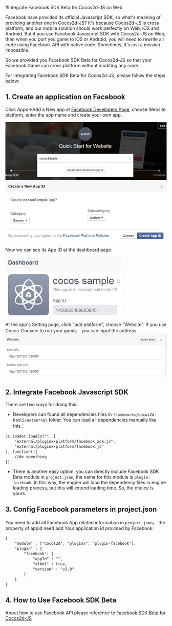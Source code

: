 #Integrate Facebook SDK Beta for Cocos2d-JS on Web

Facebook have provided its official Javascript SDK, so what's meaning of providing another one in Cocos2d-JS? It's because Cocos2d-JS is cross platform, and our mobile solution should work perfectly on Web, iOS and Android. But if you use Facebook Javascript SDK with Cocos2d-JS on Web, then when you port you game to iOS or Android, you will need to rewrite all code using Facebook API with native code. Sometimes, it's just a mission impossible.

So we provided you Facebook SDK Beta for Cocos2d-JS so that your Facebook Game can cross platform without modifing any code.

For integrating Facebook SDK Beta for Cocos2d-JS, please follow the steps below:

## 1. Create an application on Facebook

Click Apps->Add a New app at [Facebook Developers Page](https://developers.facebook.com/), choose Website platform, enter the app name and create your own app.

![](./1.PNG)
![](./1_2en.PNG)

Now we can see its App ID at the dashboard page.

![](./2.PNG)

At the app's Setting page, click "add platform", choose "Website". If you use Cocos-Console to run your game， you can input the address
![](./2_2.PNG)

## 2. Integrate Facebook Javascript SDK

There are two ways for doing this:

- Developers can found all dependencies files in `frameworks/cocos2d-html5/extenrnal` folder, You can load all dependencies manually like this：
    
```
cc.loader.loadJs("", [
    "external/pluginx/platform/facebook_sdk.js",
    "external/pluginx/platform/facebook.js"
], function(){
    //do something
});
```
    
- There is another easy option, you can directly include Facebook SDK Beta module in `project.json`, the name for this module is `plugin-facebook`. In this way, the engine will load the dependency files in engine loading process, but this will extend loading time. So, the choice is yours.

## 3. Config Facebook parameters in project.json

You need to add all Facebook App related information in `project.json`， the property of appid need add Your application id provided by Facebook:

```
{
    "module" : ["cocos2d", "pluginx", "plugin-facebook"],
    "plugin" : {
        "facebook": {
            "appId" : "", 
            "xfbml" : true,
            "version" : "v2.0"
        }
    }
}
```

## 4. How to Use Facebook SDK Beta

About how to use Facebook API please reference to [Facebook SDK Beta for Cocos2d-JS](../api-reference/en.md)
